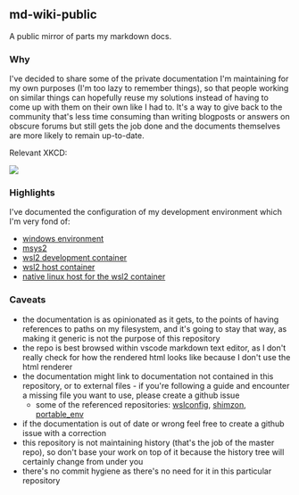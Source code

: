 ## md-wiki-public

A public mirror of parts my markdown docs.

### Why

I've decided to share some of the private documentation I'm maintaining for my own purposes (I'm too lazy to remember things), so that people working on similar things can hopefully reuse my solutions instead of having to come up with them on their own like I had to. It's a way to give back to the community that's less time consuming than writing blogposts or answers on obscure forums but still gets the job done and the documents themselves are more likely to remain up-to-date.  

Relevant XKCD:

![](https://imgs.xkcd.com/comics/wisdom_of_the_ancients.png)

### Highlights

I've documented the configuration of my development environment which I'm very fond of:
- [windows environment](software-eng/windows/devenv.md#setup-steps)
- [msys2](software-eng/windows/msys2.md)
- [wsl2 development container](software-eng/windows/wsl2_arch.md)
- [wsl2 host container](software-eng/windows/wsl2_host_container.md)
- [native linux host for the wsl2 container](software-eng/linux/native_wsl_host.md)

### Caveats

- the documentation is as opinionated as it gets, to the points of having references to paths on my filesystem, and it's going to stay that way, as making it generic is not the purpose of this repository
- the repo is best browsed within vscode markdown text editor, as I don't really check for how the rendered html looks like because I don't use the html renderer
- the documentation might link to documentation not contained in this repository, or to external files - if you're following a guide and encounter a missing file you want to use, please create a github issue
    - some of the referenced repositories: [wslconfig](https://github.com/QAston/wslconfig), [shimzon](https://github.com/QAston/shimzon), [portable_env](https://github.com/QAston/portable_env)
- if the documentation is out of date or wrong feel free to create a github issue with a correction
- this repository is not maintaining history (that's the job of the master repo), so don't base your work on top of it because the history tree will certainly change from under you
- there's no commit hygiene as there's no need for it in this particular repository
